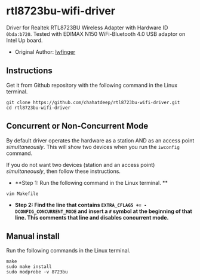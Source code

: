# rtl8723bu-wifi-driver
Driver for Realtek RTL8723BU Wireless Adapter with Hardware ID `0bda:b720`. Tested with EDIMAX N150 WiFi-Bluetooth 4.0 USB adaptor on Intel Up board.

- Original Author: [lwfinger](https://github.com/lwfinger/rtl8723bu)


## Instructions
Get it from Github repository with the following command in the Linux terminal.
```
git clone https://github.com/chahatdeep/rtl8723bu-wifi-driver.git
cd rtl8723bu-wifi-driver
```
## Concurrent or Non-Concurrent Mode
By default driver operates the hardware as a station AND as an access point *simultaneously*.  This will show two devices when you run the `iwconfig` command.

If you do not want two devices (station and an access point) *simultaneously*, then follow these instructions.

- **Step 1: Run the following command in the Linux terminal. **
```
vim Makefile
```

- **Step 2: Find the line that contains `EXTRA_CFLAGS += -DCONFIG_CONCURRENT_MODE` and insert a `#` symbol at the beginning of that line. This comments that line and disables concurrent mode.**


## Manual install
Run the following commands in the Linux terminal.

```
make
sudo make install
sudo modprobe -v 8723bu
```
